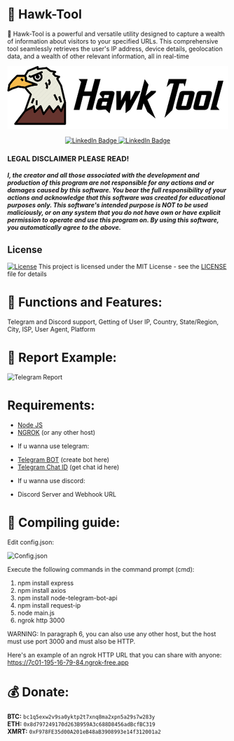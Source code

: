 # 🦅 Hawk-Tool
🦅 Hawk-Tool is a powerful and versatile utility designed to capture a wealth of information about visitors to your specified URLs. This comprehensive tool seamlessly retrieves the user's IP address, device details, geolocation data, and a wealth of other relevant information, all in real-time

<p align="center">
  <img src="images/HawkTool.png">
</p>
<div id="badges" align="center">
  <a href="https://t.me/CodQu">
    <img src="https://img.shields.io/badge/Telegram-blue?style=for-the-badge&logo=telegram&logoColor=white" alt="LinkedIn Badge"/>
  </a>
    <a href="https://t.me/Cisamu">
    <img src="https://img.shields.io/badge/Join%20My%20Telegram%20Channel-blue?style=for-the-badge&logo=telegram&logoColor=white" alt="LinkedIn Badge"/>
  </a>
</div>

### LEGAL DISCLAIMER PLEASE READ!
##### I, the creator and all those associated with the development and production of this program are not responsible for any actions and or damages caused by this software. You bear the full responsibility of your actions and acknowledge that this software was created for educational purposes only. This software's intended purpose is NOT to be used maliciously, or on any system that you do not have own or have explicit permission to operate and use this program on. By using this software, you automatically agree to the above.

## License
[![License](http://img.shields.io/:license-mit-blue.svg?style=flat-square)](/LICENSE)
This project is licensed under the MIT License - see the [LICENSE](/LICENSE) file for details

# :fallen_leaf: Functions and Features:
Telegram and Discord support, Getting of User IP, Country, State/Region, City, ISP, User Agent, Platform

# 🦅 Report Example:

<img src="https://github.com/cisamu123/Hawk-Tool/blob/main/images/TelegramReport.png" alt="Telegram Report"/>

# Requirements:
 - [Node JS](https://nodejs.org/en)
 - [NGROK](https://ngrok.com/download) (or any other host)
 * If u wanna use telegram:
 - [Telegram BOT](https://t.me/BotFather) (create bot here)
 - [Telegram Chat ID](https://t.me/myidbot) (get chat id here)
 * If u wanna use discord:
 - Discord Server and Webhook URL

# :hammer: Compiling guide:
Edit config.json:

<img src="https://github.com/cisamu123/Hawk-Tool/blob/main/images/config.png" alt="Config.json"/>

Execute the following commands in the command prompt (cmd):
1. npm install express
2. npm install axios
3. npm install node-telegram-bot-api
4. npm install request-ip
5. node main.js
6. ngrok http 3000

WARNING: In paragraph 6, you can also use any other host, but the host must use port 3000 and must also be HTTP.

Here's an example of an ngrok HTTP URL that you can share with anyone: https://7c01-195-16-79-84.ngrok-free.app

# :moneybag: Donate:
**BTC:** `bc1q5exw2v9sa0yktp2t7xnq8ma2xpn5a29s7w283y`  
**ETH:** `0x8d797249170d263B959A3c688D8456adBcfBC319`  
**XMRT:** `0xF978FE35d00A201eB48aB3908993e14f312001a2` 
